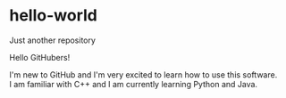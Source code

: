 # hello-world

Just another repository

Hello GitHubers!

I'm new to GitHub and I'm very excited to learn how to use this software.  
I am familiar with C++ and I am currently learning Python and Java. 

